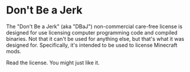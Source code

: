 Don't Be a Jerk
====

The "Don't Be a Jerk" (aka "DBaJ") non-commercial care-free license is designed for use licensing computer programming code and compiled binaries. Not that it can't be used for anything else, but that's what it was designed for. Specifically, it's intended to be used to license Minecraft mods.

Read the license. You might just like it.
